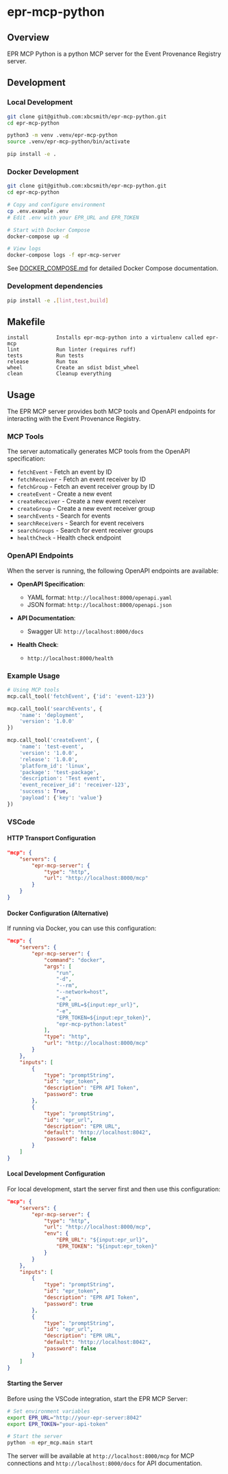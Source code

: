 # epr-mcp-python

## Overview

EPR MCP Python is a python MCP server for the Event Provenance Registry server.

## Development

### Local Development

```bash
git clone git@github.com:xbcsmith/epr-mcp-python.git
cd epr-mcp-python

python3 -m venv .venv/epr-mcp-python
source .venv/epr-mcp-python/bin/activate

pip install -e .
```

### Docker Development

```bash
git clone git@github.com:xbcsmith/epr-mcp-python.git
cd epr-mcp-python

# Copy and configure environment
cp .env.example .env
# Edit .env with your EPR_URL and EPR_TOKEN

# Start with Docker Compose
docker-compose up -d

# View logs
docker-compose logs -f epr-mcp-server
```

See [DOCKER_COMPOSE.md](./docs/DOCKER_COMPOSE.md) for detailed Docker Compose documentation.

### Development dependencies

```bash
pip install -e .[lint,test,build]
```

## Makefile

```text
install         Installs epr-mcp-python into a virtualenv called epr-mcp
lint            Run linter (requires ruff)
tests           Run tests
release         Run tox
wheel           Create an sdist bdist_wheel
clean           Cleanup everything
```

## Usage

The EPR MCP server provides both MCP tools and OpenAPI endpoints for interacting with the Event Provenance Registry.

### MCP Tools

The server automatically generates MCP tools from the OpenAPI specification:

- `fetchEvent` - Fetch an event by ID
- `fetchReceiver` - Fetch an event receiver by ID  
- `fetchGroup` - Fetch an event receiver group by ID
- `createEvent` - Create a new event
- `createReceiver` - Create a new event receiver
- `createGroup` - Create a new event receiver group
- `searchEvents` - Search for events
- `searchReceivers` - Search for event receivers
- `searchGroups` - Search for event receiver groups
- `healthCheck` - Health check endpoint

### OpenAPI Endpoints

When the server is running, the following OpenAPI endpoints are available:

- **OpenAPI Specification**:
  - YAML format: `http://localhost:8000/openapi.yaml`
  - JSON format: `http://localhost:8000/openapi.json`

- **API Documentation**:
  - Swagger UI: `http://localhost:8000/docs`

- **Health Check**:
  - `http://localhost:8000/health`

### Example Usage

```python
# Using MCP tools
mcp.call_tool('fetchEvent', {'id': 'event-123'})

mcp.call_tool('searchEvents', {
    'name': 'deployment', 
    'version': '1.0.0'
})

mcp.call_tool('createEvent', {
    'name': 'test-event',
    'version': '1.0.0',
    'release': '1.0.0',
    'platform_id': 'linux',
    'package': 'test-package',
    'description': 'Test event',
    'event_receiver_id': 'receiver-123',
    'success': True,
    'payload': {'key': 'value'}
})
```

### VSCode

#### HTTP Transport Configuration

```json
"mcp": {
	"servers": {
		"epr-mcp-server": {
			"type": "http",
			"url": "http://localhost:8000/mcp"
		}
	}
}
```

#### Docker Configuration (Alternative)

If running via Docker, you can use this configuration:

```json
"mcp": {
	"servers": {
		"epr-mcp-server": {
			"command": "docker",
			"args": [
				"run",
				"-d",
				"--rm",
				"--network=host",
				"-e",
				"EPR_URL=${input:epr_url}",
				"-e",
				"EPR_TOKEN=${input:epr_token}",
				"epr-mcp-python:latest"
			],
			"type": "http",
			"url": "http://localhost:8000/mcp"
		}
	},
	"inputs": [
		{
			"type": "promptString",
			"id": "epr_token",
			"description": "EPR API Token",
			"password": true
		},
		{
			"type": "promptString",
			"id": "epr_url",
			"description": "EPR URL",
			"default": "http://localhost:8042",
			"password": false
		}
	]
}
```

#### Local Development Configuration

For local development, start the server first and then use this configuration:

```json
"mcp": {
	"servers": {
		"epr-mcp-server": {
			"type": "http",
			"url": "http://localhost:8000/mcp",
			"env": {
				"EPR_URL": "${input:epr_url}",
				"EPR_TOKEN": "${input:epr_token}"
			}
		}
	},
	"inputs": [
		{
			"type": "promptString",
			"id": "epr_token",
			"description": "EPR API Token",
			"password": true
		},
		{
			"type": "promptString",
			"id": "epr_url",
			"description": "EPR URL",
			"default": "http://localhost:8042",
			"password": false
		}
	]
}
```

#### Starting the Server

Before using the VSCode integration, start the EPR MCP Server:

```bash
# Set environment variables
export EPR_URL="http://your-epr-server:8042"
export EPR_TOKEN="your-api-token"

# Start the server
python -m epr_mcp.main start
```

The server will be available at `http://localhost:8000/mcp` for MCP connections and `http://localhost:8000/docs` for API documentation.
